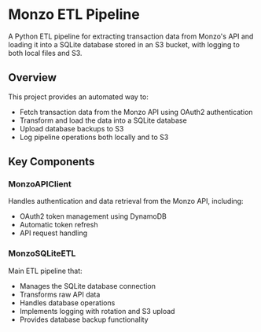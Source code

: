 # Monzo ETL Pipeline

A Python ETL pipeline for extracting transaction data from Monzo's API and loading it into a SQLite database stored in an S3 bucket, with logging to both local files and S3.

## Overview

This project provides an automated way to:
- Fetch transaction data from the Monzo API using OAuth2 authentication
- Transform and load the data into a SQLite database
- Upload database backups to S3
- Log pipeline operations both locally and to S3

## Key Components

### MonzoAPIClient
Handles authentication and data retrieval from the Monzo API, including:
- OAuth2 token management using DynamoDB
- Automatic token refresh
- API request handling

### MonzoSQLiteETL 
Main ETL pipeline that:
- Manages the SQLite database connection
- Transforms raw API data
- Handles database operations
- Implements logging with rotation and S3 upload
- Provides database backup functionality
